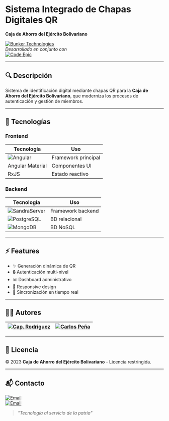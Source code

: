 # Sistema Integrado de Chapas Digitales QR  
**Caja de Ahorro del Ejército Bolivariano**  

[![Bunker Technologies](https://img.shields.io/badge/By-BUNKER_TECH-blue?style=flat&logo=github)](https://bunkertechsolutions.com)  
*Desarrollado en conjunto con*  
[![Code Epic](https://img.shields.io/badge/Partner-CODE_EPIC-green?style=flat&logo=github)](https://code-epic.com)  

---

## 🔍 Descripción  
Sistema de identificación digital mediante chapas QR para la **Caja de Ahorro del Ejército Bolivariano**, que moderniza los procesos de autenticación y gestión de miembros.  

---

## 🚀 Tecnologías  

### Frontend  
| Tecnología | Uso |  
|------------|-----|  
| ![Angular](https://img.shields.io/badge/Angular-14-DD0031?logo=angular) | Framework principal |  
| Angular Material | Componentes UI |  
| RxJS | Estado reactivo |  

### Backend  
| Tecnología | Uso |  
|------------|-----|  
| ![SandraServer](https://img.shields.io/badge/SandraServer-Custom-9cf) | Framework backend |  
| ![PostgreSQL](https://img.shields.io/badge/PostgreSQL-13+-4169E1?logo=postgresql) | BD relacional |  
| ![MongoDB](https://img.shields.io/badge/MongoDB-5+-47A248?logo=mongodb) | BD NoSQL |  

---

## ⚡ Features  
- ✨ Generación dinámica de QR  
- 🔒 Autenticación multi-nivel  
- 📊 Dashboard administrativo  
- 📱 Responsive design  
- 🔄 Sincronización en tiempo real  

---

## 👨‍💻 Autores  
| [![Cap. Rodríguez](https://img.shields.io/badge/Cap._Andrés_Rodríguez-BUNKER-blue)](https://github.com/elpoloxrodriguez) | [![Carlos Peña](https://img.shields.io/badge/Carlos_Peña-CODE_EPIC-green)](https://github.com/elpoloxrodriguez) |  
|------------------------------------------------------------------------------------------------|----------------------------------------------------------|  

---

## 📜 Licencia  
© 2023 **Caja de Ahorro del Ejército Bolivariano** - Licencia restringida.  

---

## 📬 Contacto  
[![Email](https://img.shields.io/badge/Contacto-BUNKER_TECH-informational?style=flat&logo=gmail)](mailto:bunkertechnologiessolutions@gmail.com)  
[![Email](https://img.shields.io/badge/Info-CODE_EPIC-success?style=flat&logo=gmail)](mailto:bunkertechnologiessolutions@gmail.com)  

> *"Tecnología al servicio de la patria"*  